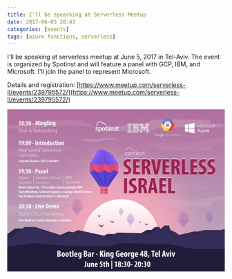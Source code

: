 ```yaml
---
title: I'll be spearking at Serverless Meetup
date: 2017-06-03 20:43
categories: [events]
tags: [azure-functions, serverless]
---
```


I'll be speaking at serverless meetup at June 5, 2017 in Tel-Aviv.
The event is organized by Spotinst and will feature a panel with GCP, IBM, and Microsoft. I'll join the panel to represent Microsoft.

Details and registration: [https://www.meetup.com/serverless-Il/events/239795572/](https://www.meetup.com/serverless-Il/events/239795572/)

![serverless event](/images/2017-06-03-ill-be-speaking-at-serverless-event.jpeg)